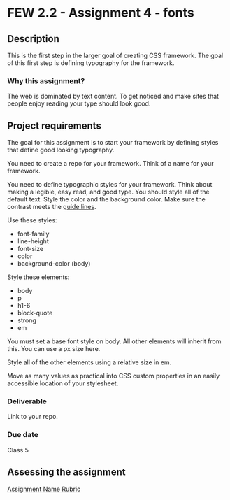 # FEW 2.2 - Assignment 4 - fonts 

## Description 

This is the first step in the larger goal of creating CSS framework. The goal of this first step is defining typography for the framework. 

### Why this assignment?

The web is dominated by text content. To get noticed and make sites that people enjoy reading your type should look good. 

## Project requirements

The goal for this assignment is to start your framework by defining styles that define good looking typography. 

You need to create a repo for your framework. Think of a name for your framework. 

You need to define typographic styles for your framework. Think about making a legible, easy read, and good type. You should style all of the default text. Style the color and the background color. Make sure the contrast meets the [guide lines](https://webaim.org/resources/contrastchecker/). 

Use these styles:

- font-family
- line-height
- font-size
- color
- background-color (body)

Style these elements:

- body
- p
- h1-6
- block-quote
- strong
- em

You must set a base font style on body. All other elements will inherit from this. You can use a px size here. 

Style all of the other elements using a relative size in em. 

Move as many values as practical into CSS custom properties in an easily accessible location of your stylesheet. 

### Deliverable

Link to your repo.  

### Due date

Class 5 

## Assessing the assignment

[Assignment Name Rubric](./assignment-rubric.md)


